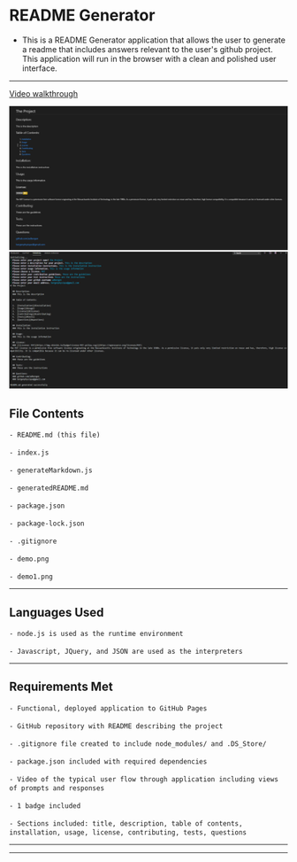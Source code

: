 # README Generator

- This is a README Generator application that allows the user to generate a readme that includes answers relevant to the user's github project. This application will run in the browser with a clean and polished user interface.

---

[Video walkthrough](https://drive.google.com/file/d/1GSQXny40JmoWirpDX4inkNKwIUCzE51e/view)

![image of demo](/img/demo.png)
![image of demo](/img/demo1.png)

## File Contents

```
- README.md (this file)

- index.js

- generateMarkdown.js

- generatedREADME.md

- package.json

- package-lock.json

- .gitignore

- demo.png

- demo1.png

```

---

## Languages Used

```
- node.js is used as the runtime environment

- Javascript, JQuery, and JSON are used as the interpreters

```

---

## Requirements Met

```
- Functional, deployed application to GitHub Pages

- GitHub repository with README describing the project

- .gitignore file created to include node_modules/ and .DS_Store/

- package.json included with required dependencies

- Video of the typical user flow through application including views of prompts and responses

- 1 badge included

- Sections included: title, description, table of contents, installation, usage, license, contributing, tests, questions

```

---
---
